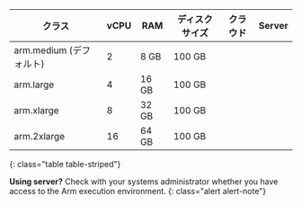 | クラス                | vCPU | RAM   | ディスクサイズ | クラウド                      | Server                    |
| ------------------ | ---- | ----- | ------- | ------------------------- | ------------------------- |
| arm.medium (デフォルト) | 2    | 8 GB  | 100 GB  | <i class="fa fa-check" aria-hidden="true"></i> | <i class="fa fa-check" aria-hidden="true"></i> |
| arm.large          | 4    | 16 GB | 100 GB  | <i class="fa fa-check" aria-hidden="true"></i> | <i class="fa fa-check" aria-hidden="true"></i> |
| arm.xlarge         | 8    | 32 GB | 100 GB  | <i class="fa fa-check" aria-hidden="true"></i> | <i class="fa fa-check" aria-hidden="true"></i> |
| arm.2xlarge        | 16   | 64 GB | 100 GB  | <i class="fa fa-check" aria-hidden="true"></i> | <i class="fa fa-check" aria-hidden="true"></i> |
{: class="table table-striped"}

**Using server?** Check with your systems administrator whether you have access to the Arm execution environment.
{: class="alert alert-note"}
